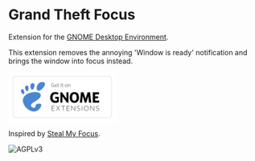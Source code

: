 # Grand Theft Focus
Extension for the [GNOME Desktop Environment](https://www.gnome.org/).

This extension removes the annoying 'Window is ready' notification and brings the window into focus instead.

[<img src="https://raw.githubusercontent.com/andyholmes/gnome-shell-extensions-badge/master/get-it-on-ego.svg?sanitize=true" alt="Get it on GNOME Extensions" height="100" align="middle">](https://extensions.gnome.org/extension/5410/grand-theft-focus/)

Inspired by [Steal My Focus](https://extensions.gnome.org/extension/234/steal-my-focus/).

![AGPLv3](https://www.gnu.org/graphics/agplv3-155x51.png "GNU Affero General Public License")
